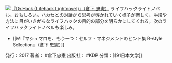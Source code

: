 
[![](https://images-fe.ssl-images-amazon.com/images/I/41VTeWXKoeL._SL160_.jpg)](http://www.amazon.co.jp/exec/obidos/ASIN/B06XTC39LY/choiyaki81-22/ref=nosim)
[『Dr.Hack (Lifehack Lightnovel)』（倉下 忠憲）](http://www.amazon.co.jp/exec/obidos/ASIN/B06XTC39LY/choiyaki81-22/ref=nosim)
ライフハックライトノベル、おもしろい。ハカセとの対話から思考が導かれていく様子が楽しく、手段や方法に目がいきがちなライフハックの目的の部分を明らかにしてくれる。次のライフハックライトノベルも楽しみ。

- [[M『マシュマロを、もう一つ：セルフ・マネジメントのヒント集 R-style Selection』（倉下 忠憲）]]

発行：2017
著者： #倉下忠憲
出版社： #KDP
分類：[[91日本文学]]